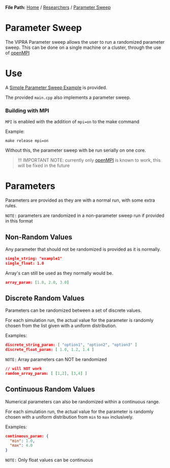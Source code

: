 
**File Path:** [Home](../docs.md) / [Researchers](researchers.md) / [Parameter Sweep](parameter_sweep.md)

# Parameter Sweep

The VIPRA Parameter sweep allows the user to run a randomized parameter sweep. This can be done on a single machine or a cluster, through the use of [openMPI](https://www.open-mpi.org/)

# Use

A [Simple Parameter Sweep Example](examples/parameter_sweep.md) is provided.

The provided `main.cpp` also implements a parameter sweep.

### Building with MPI

`MPI` is enabled with the addition of `mpi=on` to the make command

Example:
```
make release mpi=on
```

Without this, the parameter sweep with be run serially on one core.

> !!! IMPORTANT NOTE: currently only [openMPI](https://www.open-mpi.org/) is known to work, this will be fixed in the future

# Parameters

Parameters are provided as they are with a normal run, with some extra rules.

`NOTE:` parameters are randomized in a non-parameter sweep run if provided in this format

## Non-Random Values

Any parameter that should not be randomized is provided as it is normally.

```JSON
single_string: "example1"
single_float: 1.0
```

Array's can still be used as they normally would be.

```JSON
array_param: [1.0, 2.0, 3.0]
```

## Discrete Random Values

Parameters can be randomized between a set of discrete values.

For each simulation run, the actual value for the parameter is randomly chosen from the list given with a uniform distribution.

Examples:
```JSON
discrete_string_param: [ "option1", "option2", "option3" ]
discrete_float_param: [ 1.0, 1.2, 1.4 ]
```

`NOTE:` Array parameters can NOT be randomized

```JSON
// will NOT work
random_array_param: [ [1,2], [3,4] ]
```

## Continuous Random Values

Numerical parameters can also be randomized within a continuous range.

For each simulation run, the actual value for the parameter is randomly chosen with a uniform distribution from `min` to `max` inclusively.

Examples:
```JSON
continuous_param: {
  "min": 1.0,
  "max": 4.0
}
```

`NOTE:` Only float values can be continuous